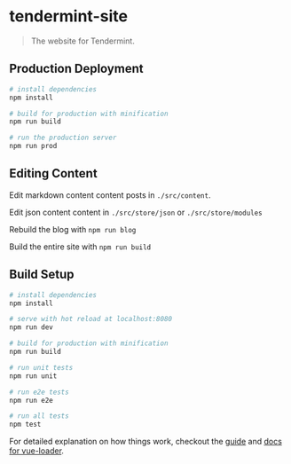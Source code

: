# tendermint-site

> The website for Tendermint.

## Production Deployment

``` bash
# install dependencies
npm install

# build for production with minification
npm run build

# run the production server
npm run prod
```

## Editing Content

Edit markdown content content posts in `./src/content`.

Edit json content content in `./src/store/json` or `./src/store/modules`

Rebuild the blog with `npm run blog`

Build the entire site with `npm run build`

## Build Setup

``` bash
# install dependencies
npm install

# serve with hot reload at localhost:8080
npm run dev

# build for production with minification
npm run build

# run unit tests
npm run unit

# run e2e tests
npm run e2e

# run all tests
npm test
```

For detailed explanation on how things work, checkout the [guide](http://vuejs-templates.github.io/webpack/) and [docs for vue-loader](http://vuejs.github.io/vue-loader).
